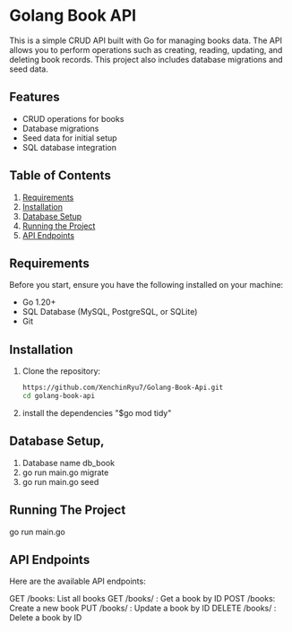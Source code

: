 # Golang Book API

This is a simple CRUD API built with Go for managing books data. The API allows you to perform operations such as creating, reading, updating, and deleting book records. This project also includes database migrations and seed data.

## Features
- CRUD operations for books
- Database migrations
- Seed data for initial setup
- SQL database integration

## Table of Contents
1. [Requirements](#requirements)
2. [Installation](#installation)
3. [Database Setup](#database-setup)
4. [Running the Project](#running-the-project)
5. [API Endpoints](#api-endpoints)

## Requirements

Before you start, ensure you have the following installed on your machine:

- Go 1.20+
- SQL Database (MySQL, PostgreSQL, or SQLite)
- Git

## Installation

1. Clone the repository:

   ```bash
   https://github.com/XenchinRyu7/Golang-Book-Api.git
   cd golang-book-api
2. install the dependencies "$go mod tidy"
   
## Database Setup, 
1. Database name db_book
2. go run main.go migrate
3. go run main.go seed

## Running The Project
go run main.go

## API Endpoints
Here are the available API endpoints:

GET /books: List all books
GET /books/
: Get a book by ID
POST /books: Create a new book
PUT /books/
: Update a book by ID
DELETE /books/
: Delete a book by ID
